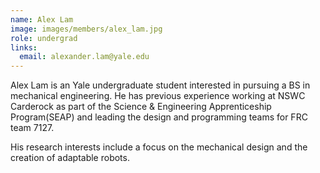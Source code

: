 ```yaml
---
name: Alex Lam
image: images/members/alex_lam.jpg
role: undergrad
links: 
  email: alexander.lam@yale.edu
---
```


Alex Lam is an Yale undergraduate student interested in pursuing a BS in mechanical engineering. He has previous experience working at NSWC Carderock as part of the Science & Engineering Apprenticeship Program(SEAP) and leading the design and programming teams for FRC team 7127.

His research interests include a focus on the mechanical design and the creation of adaptable robots. 